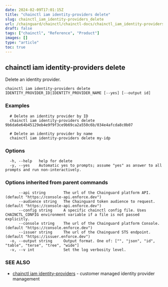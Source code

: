 ```yaml
---
date: 2024-02-09T17:01:15Z
title: "chainctl iam identity-providers delete"
slug: chainctl_iam_identity-providers_delete
url: /chainguard/chainctl/chainctl-docs/chainctl_iam_identity-providers_delete/
draft: false
tags: ["chainctl", "Reference", "Product"]
images: []
type: "article"
toc: true
---
```

## chainctl iam identity-providers delete

Delete an identity provider.

```
chainctl iam identity-providers delete IDENTITY_PROVIDER_ID|IDENTITY_PROVIDER_NAME [--yes] [--output id]
```

### Examples

```
  # Delete an identity provider by ID
  chainctl iam identity-providers delete 9b6da6e64b45129eb4e9f9f3ce9b69ca2a550c6b/034e4afcda8c0b07
  
  # Delete an identity provider by name
  chainctl iam identity-providers delete my-idp
```

### Options

```
  -h, --help   help for delete
  -y, --yes    Automatic yes to prompts; assume "yes" as answer to all prompts and run non-interactively.
```

### Options inherited from parent commands

```
      --api string        The url of the Chainguard platform API. (default "https://console-api.enforce.dev")
      --audience string   The Chainguard token audience to request. (default "https://console-api.enforce.dev")
      --config string     A specific chainctl config file. Uses CHAINCTL_CONFIG environment variable if a file is not passed explicitly.
      --console string    The url of the Chainguard platform Console. (default "https://console.enforce.dev")
      --issuer string     The url of the Chainguard STS endpoint. (default "https://issuer.enforce.dev")
  -o, --output string     Output format. One of: ["", "json", "id", "table", "terse", "tree", "wide"]
  -v, --v int             Set the log verbosity level.
```

### SEE ALSO

* [chainctl iam identity-providers](/chainguard/chainctl/chainctl-docs/chainctl_iam_identity-providers/)	 - customer managed identity provider management

